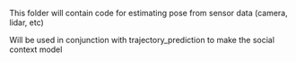 This folder will contain code for estimating pose from sensor data (camera, lidar, etc)

Will be used in conjunction with trajectory_prediction to make the social context model